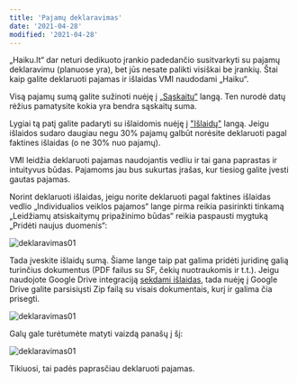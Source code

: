 ```yaml
---
title: 'Pajamų deklaravimas'
date: '2021-04-28'
modified: '2021-04-28'
---
```


„Haiku.lt“ dar neturi dedikuoto įrankio padedančio susitvarkyti su
pajamų deklaravimu (planuose yra), bet jūs nesate palikti visiškai
be įrankių. Štai kaip galite deklaruoti pajamas ir išlaidas VMI
naudodami „Haiku“.

Visą pajamų sumą galite sužinoti nuėję į [„Sąskaitų“](/saskaitos)
langą. Ten nurodė datų rėžius pamatysite kokia yra bendra sąskaitų
suma.

Lygiai tą patį galite padaryti su išlaidomis nuėję į
["Išlaidų"](/islaidos) langą. Jeigu išlaidos sudaro daugiau negu
30% pajamų galbūt norėsite deklaruoti pagal faktines išlaidas (o
ne 30% nuo pajamų).

VMI leidžia deklaruoti pajamas naudojantis vedliu ir tai gana
paprastas ir intuityvus būdas. Pajamoms jau bus sukurtas įrašas,
kur tiesiog galite įvesti gautas pajamas.

Norint deklaruoti išlaidas, jeigu norite deklaruoti pagal faktines
išlaidas vedlio „Individualios veiklos pajamos“ lange pirma reikia
pasirinkti tinkamą „Leidžiamų atsiskaitymų pripažinimo būdas“
reikia paspausti mygtuką „Pridėti naujus duomenis“:

![deklaravimas01](/images/deklaravimas01.png)

Tada įveskite išlaidų sumą. Šiame lange taip pat galima pridėti
juridinę galią turinčius dokumentus (PDF failus su SF, čekių
nuotraukomis ir t.t.). Jeigu naudojote Google Drive integraciją
[sekdami išlaidas](/islaidu-sekimas), tada nuėję į Google Drive
galite parsisiųsti Zip failą su visais dokumentais, kurį ir galima
čia prisegti.

![deklaravimas01](/images/deklaravimas02.png)

Galų gale turėtumėte matyti vaizdą panašų į šį:

![deklaravimas01](/images/deklaravimas03.png)

Tikiuosi, tai padės paprasčiau deklaruoti pajamas.

